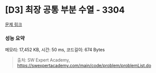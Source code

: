 # [D3] 최장 공통 부분 수열 - 3304 

[문제 링크](https://swexpertacademy.com/main/code/problem/problemDetail.do?contestProbId=AWBOHEx66kIDFAWr) 

### 성능 요약

메모리: 17,452 KB, 시간: 50 ms, 코드길이: 674 Bytes



> 출처: SW Expert Academy, https://swexpertacademy.com/main/code/problem/problemList.do